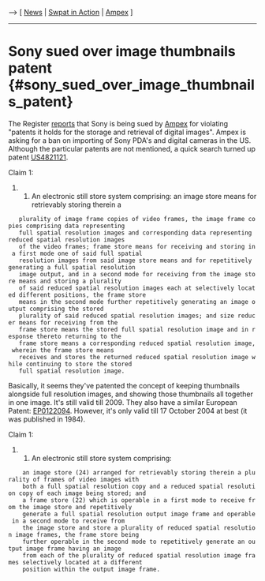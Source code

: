 \--\> \[ [ News](SwpatcninoEn "wikilink") \| [ Swpat in
Action](SwpikxraniEn "wikilink") \| [ Ampex](AmpexEn "wikilink") \]

------------------------------------------------------------------------

# Sony sued over image thumbnails patent {#sony_sued_over_image_thumbnails_patent}

The Register
[reports](http://www.theregister.co.uk/2004/07/13/sony_sued/ "wikilink")
that Sony is being sued by [ Ampex](AmpexEn "wikilink") for violating
\"patents it holds for the storage and retrieval of digital images\".
Ampex is asking for a ban on importing of Sony PDA\'s and digital
cameras in the US. Although the particular patents are not mentioned, a
quick search turned up patent
[US4821121](http://v3.espacenet.com/textdoc?DB=EPODOC&IDX=US4821121 "wikilink").

Claim 1:

1.  1.  An electronic still store system comprising: an image store
        means for retrievably storing therein a

`   plurality of image frame copies of video frames, the image frame copies comprising data representing`\
`   full spatial resolution images and corresponding data representing reduced spatial resolution images`\
`   of the video frames; frame store means for receiving and storing in a first mode one of said full spatial`\
`   resolution images from said image store means and for repetitively generating a full spatial resolution`\
`   image output, and in a second mode for receiving from the image store means and storing a plurality`\
`   of said reduced spatial resolution images each at selectively located different positions, the frame store`\
`   means in the second mode further repetitively generating an image output comprising the stored`\
`   plurality of said reduced spatial resolution images; and size reducer means for receiving from the`\
`   frame store means the stored full spatial resolution image and in response thereto returning to the`\
`   frame store means a corresponding reduced spatial resolution image, wherein the frame store means`\
`   receives and stores the returned reduced spatial resolution image while continuing to store the stored`\
`   full spatial resolution image.`

Basically, it seems they\'ve patented the concept of keeping thumbnails
alongside full resolution images, and showing those thumbnails all
together in one image. It\'s still valid till 2009. They also have a
similar European Patent:
[EP0122094](http://v3.espacenet.com/textdoc?DB=EPODOC&IDX=EP0122094&QPN=EP0122094 "wikilink").
However, it\'s only valid till 17 October 2004 at best (it was published
in 1984).

Claim 1:

1.  1.  An electronic still store system comprising:

`    an image store (24) arranged for retrievably storing therein a plurality of frames of video images with`\
`    both a full spatial resolution copy and a reduced spatial resolution copy of each image being stored; and`\
`    a frame store (22) which is operable in a first mode to receive from the image store and repetitively`\
`    generate a full spatial resolution output image frame and operable in a second mode to receive from`\
`    the image store and store a plurality of reduced spatial resolution image frames, the frame store being`\
`    further operable in the second mode to repetitively generate an output image frame having an image`\
`    from each of the plurality of reduced spatial resolution image frames selectively located at a different`\
`    position within the output image frame.`
